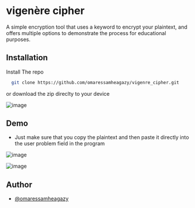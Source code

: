 # vigenère cipher

A simple encryption tool that uses a keyword to encrypt your plaintext, and offers multiple options to demonstrate the process for educational purposes.
## Installation

Install The repo

```bash
  git clone https://github.com/omaressamheagazy/vigenre_cipher.git
```
or download the zip direclty to your device

![image](https://github.com/omaressamheagazy/vigenre_cipher/assets/68665060/855c4dfc-d362-4750-aad1-4bf6dc9fadc2)


## Demo
* Just make sure that you copy the plaintext and then paste it directly into the user problem field in the program
  
![image](https://github.com/omaressamheagazy/vigenre_cipher/assets/68665060/520f3438-dcf8-450e-bfe5-9d7cf2f080a5)

![image](https://github.com/omaressamheagazy/vigenre_cipher/assets/68665060/12c4623c-cc11-419d-8a44-d8384c15d2cc)





## Author

- [@omaressamheagazy](https://github.com/omaressamheagazy)



